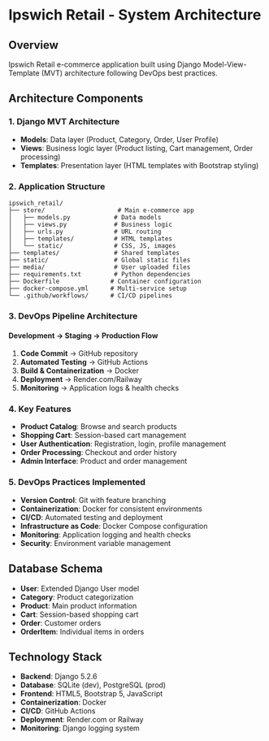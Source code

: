 # Ipswich Retail - System Architecture

## Overview
Ipswich Retail e-commerce application built using Django Model-View-Template (MVT) architecture following DevOps best practices.

## Architecture Components

### 1. Django MVT Architecture
- **Models**: Data layer (Product, Category, Order, User Profile)
- **Views**: Business logic layer (Product listing, Cart management, Order processing)
- **Templates**: Presentation layer (HTML templates with Bootstrap styling)

### 2. Application Structure
```
ipswich_retail/
├── store/                    # Main e-commerce app
│   ├── models.py            # Data models
│   ├── views.py             # Business logic
│   ├── urls.py              # URL routing
│   ├── templates/           # HTML templates
│   └── static/              # CSS, JS, images
├── templates/               # Shared templates
├── static/                  # Global static files
├── media/                   # User uploaded files
├── requirements.txt         # Python dependencies
├── Dockerfile              # Container configuration
├── docker-compose.yml      # Multi-service setup
└── .github/workflows/      # CI/CD pipelines
```

### 3. DevOps Pipeline Architecture

#### Development → Staging → Production Flow
1. **Code Commit** → GitHub repository
2. **Automated Testing** → GitHub Actions
3. **Build & Containerization** → Docker
4. **Deployment** → Render.com/Railway
5. **Monitoring** → Application logs & health checks

### 4. Key Features
- **Product Catalog**: Browse and search products
- **Shopping Cart**: Session-based cart management
- **User Authentication**: Registration, login, profile management
- **Order Processing**: Checkout and order history
- **Admin Interface**: Product and order management

### 5. DevOps Practices Implemented
- **Version Control**: Git with feature branching
- **Containerization**: Docker for consistent environments
- **CI/CD**: Automated testing and deployment
- **Infrastructure as Code**: Docker Compose configuration
- **Monitoring**: Application logging and health checks
- **Security**: Environment variable management

## Database Schema
- **User**: Extended Django User model
- **Category**: Product categorization
- **Product**: Main product information
- **Cart**: Session-based shopping cart
- **Order**: Customer orders
- **OrderItem**: Individual items in orders

## Technology Stack
- **Backend**: Django 5.2.6
- **Database**: SQLite (dev), PostgreSQL (prod)
- **Frontend**: HTML5, Bootstrap 5, JavaScript
- **Containerization**: Docker
- **CI/CD**: GitHub Actions
- **Deployment**: Render.com or Railway
- **Monitoring**: Django logging system